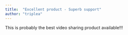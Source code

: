 ```yaml
---
title:  "Excellent product - Superb support"
author: "triplea"
---
```

This is probably the best video sharing product available!!!